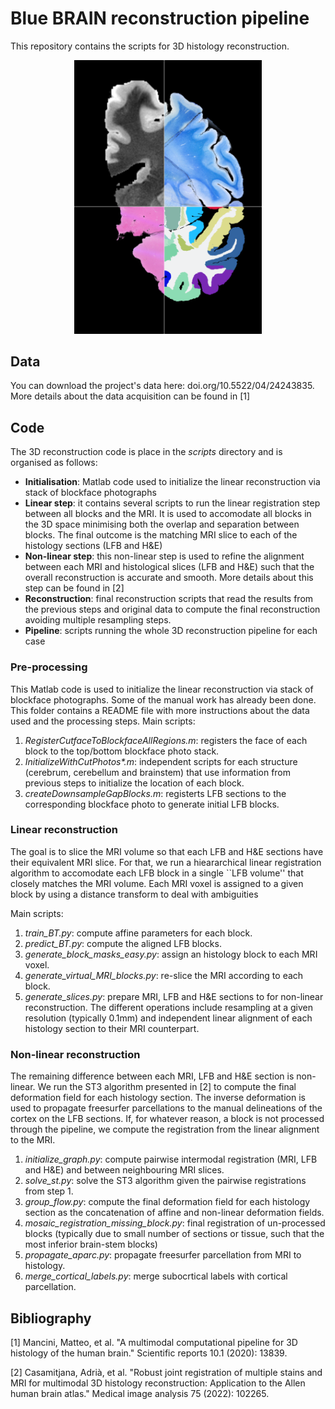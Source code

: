 # Blue BRAIN reconstruction pipeline

This repository contains the scripts for 3D histology reconstruction.

<p align="center">
<img src="https://github.com/acasamitjana/ERC_reconstruction/blob/main/webpage/init-pic.png?raw=true" alt="drawing" width="300"/>
</p>

## Data
You can download the project's data here: doi.org/10.5522/04/24243835. More details about the data acquisition can be found in [1]

## Code
The 3D reconstruction code is place in the _scripts_ directory and is organised as follows:
* **Initialisation**: Matlab code used to initialize the linear reconstruction via stack of blockface photographs
* **Linear step**: it contains several scripts to run the linear registration step between all blocks and the MRI. It is used to accomodate all blocks in the 3D space minimising both the overlap and separation between blocks. The final outcome is the matching MRI slice to each of the histology sections (LFB and H&E)
* **Non-linear step**: this non-linear step is used to refine the alignment between each MRI and histological slices (LFB and H&E) such that the overall reconstruction is accurate and smooth. More details about this step can be found in [2]
* **Reconstruction**: final reconstruction scripts that read the results from the previous steps and original data to compute the final reconstruction avoiding multiple resampling steps.
* **Pipeline**: scripts running the whole 3D reconstruction pipeline for each case

### Pre-processing
This Matlab code is used to initialize the linear reconstruction via stack of blockface photographs. Some of the manual work has already been done. This folder contains a README file with more instructions about the data used and the processing steps.
Main scripts:

1. _RegisterCutfaceToBlockfaceAllRegions.m_: registers the face of each block to the top/bottom blockface photo stack.
2. _InitializeWithCutPhotos*.m_: independent scripts for each structure (cerebrum, cerebellum and brainstem) that use information from previous steps to initialize the location of each block.
3. _createDownsampleGapBlocks.m_: registerts LFB sections to the corresponding blockface photo to generate initial LFB blocks.

### Linear reconstruction
The goal is to slice the MRI volume so that each LFB and H&E sections have their equivalent MRI slice. For that, we run a hieararchical linear registration algorithm to accomodate each LFB block in a single ``LFB volume'' that closely matches the MRI volume. Each MRI voxel is assigned to a given block by using a distance transform to deal with ambiguities

Main scripts:
1. _train_BT.py_: compute affine parameters for each block.
2. _predict_BT.py_: compute the aligned LFB blocks.
3. _generate_block_masks_easy.py_: assign an histology block to each MRI voxel.
4. _generate_virtual_MRI_blocks.py_: re-slice the MRI according to each block.
5. _generate_slices.py_: prepare MRI, LFB and H&E sections to for non-linear reconstruction. The different operations include resampling at a given resolution (typically 0.1mm) and independent linear alignment of each histology section to their MRI counterpart.

### Non-linear reconstruction
The remaining difference between each MRI, LFB and H&E section is non-linear. We run the ST3 algorithm presented in [2] to compute the final deformation field for each histology section.  The inverse deformation is used to propagate freesurfer parcellations to the manual delineations of the cortex on the LFB sections. If, for whatever reason, a block is not processed through the pipeline, we compute the registration from the linear alignment to the MRI.

1. _initialize_graph.py_: compute pairwise intermodal registration (MRI, LFB and H&E) and between neighbouring MRI slices.
2. _solve_st.py_: solve the ST3 algorithm given the pairwise registrations from step 1.
3. _group_flow.py_: compute the final deformation field for each histology section as the concatenation of affine and non-linear deformation fields.
4. _mosaic_registration_missing_block.py_: final registration of un-processed blocks (typically due to small number of sections or tissue, such that the most inferior brain-stem blocks)
5. _propagate_aparc.py_: propagate freesurfer parcellation from MRI to histology.
6. _merge_cortical_labels.py_: merge subocrtical labels with cortical parcellation.



## Bibliography
[1] Mancini, Matteo, et al. "A multimodal computational pipeline for 3D histology of the human brain." Scientific reports 10.1 (2020): 13839.

[2] Casamitjana, Adrià, et al. "Robust joint registration of multiple stains and MRI for multimodal 3D histology reconstruction: Application to the Allen human brain atlas." Medical image analysis 75 (2022): 102265.
